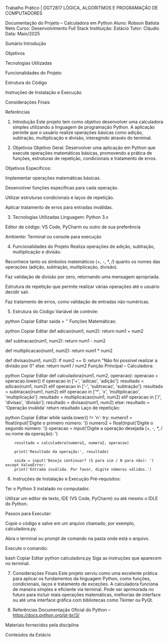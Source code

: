 Trabalho Prático | DGT2817 LÓGICA, ALGORITMOS E
PROGRAMAÇÃO DE COMPUTADORES

Documentação do Projeto – Calculadora em Python
Aluno: Robson Batista Neto
Curso: Desenvolvimento Full Stack
Instituição: Estácio
Tutor: Cláudio
Data: Maio/2025

Sumário
Introdução

Objetivos

Tecnologias Utilizadas

Funcionalidades do Projeto

Estrutura do Código

Instruções de Instalação e Execução

Considerações Finais

Referências

1. Introdução
Este projeto tem como objetivo desenvolver uma calculadora simples utilizando a linguagem de programação Python. A aplicação permite que o usuário realize operações básicas como adição, subtração, multiplicação e divisão, interagindo através do terminal.

2. Objetivos
Objetivo Geral:
Desenvolver uma aplicação em Python que execute operações matemáticas básicas, promovendo a prática de funções, estruturas de repetição, condicionais e tratamento de erros.

Objetivos Específicos:

Implementar operações matemáticas básicas.

Desenvolver funções específicas para cada operação.

Utilizar estruturas condicionais e laços de repetição.

Aplicar tratamento de erros para entradas inválidas.

3. Tecnologias Utilizadas
Linguagem: Python 3.x

Editor de código: VS Code, PyCharm ou outro de sua preferência

Ambiente: Terminal ou console para execução

4. Funcionalidades do Projeto
Realiza operações de adição, subtração, multiplicação e divisão.

Reconhece tanto os símbolos matemáticos (+, -, *, /) quanto os nomes das operações (adição, subtração, multiplicação, divisão).

Faz validação de divisão por zero, retornando uma mensagem apropriada.

Estrutura de repetição que permite realizar várias operações até o usuário decidir sair.

Faz tratamento de erros, como validação de entradas não numéricas.

5. Estrutura do Código
Variável de controle:

python
Copiar
Editar
saida = ''
Funções Matemáticas:

python
Copiar
Editar
def adicao(num1, num2):
    return num1 + num2

def subtracao(num1, num2):
    return num1 - num2

def multiplicacao(num1, num2):
    return num1 * num2

def divisao(num1, num2):
    if num2 == 0:
        return "Não foi possível realizar a divisão por 0"
    else:
        return num1 / num2
Função Principal – Calculadora:

python
Copiar
Editar
def calculadora(num1, num2, operacao):
    operacao = operacao.lower()
    if operacao in ['+', 'adicao', 'adição']:
        resultado = adicao(num1, num2)
    elif operacao in ['-', 'subtracao', 'subtração']:
        resultado = subtracao(num1, num2)
    elif operacao in ['*', 'x', 'multiplicacao', 'multiplicação']:
        resultado = multiplicacao(num1, num2)
    elif operacao in ['/', 'divisao', 'divisão']:
        resultado = divisao(num1, num2)
    else:
        resultado = 'Operação inválida'
    return resultado
Laço de repetição:

python
Copiar
Editar
while saida.lower() != 'n':
    try:
        numero1 = float(input('Digite o primeiro número: '))
        numero2 = float(input('Digite o segundo número: '))
        operacao = input('Digite a operação desejada (+, -, *, / ou nome da operação): ')
        
        resultado = calculadora(numero1, numero2, operacao)
        
        print('Resultado da operação:', resultado)
        
        saida = input('Deseja continuar? (S para sim / N para não): ')
    except ValueError:
        print('Entrada inválida. Por favor, digite números válidos.')
6. Instruções de Instalação e Execução
Pré-requisitos:

Ter o Python 3 instalado no computador.

Utilizar um editor de texto, IDE (VS Code, PyCharm) ou até mesmo o IDLE do Python.

Passos para Executar:

Copie o código e salve em um arquivo chamado, por exemplo, calculadora.py.

Abra o terminal ou prompt de comando na pasta onde está o arquivo.

Execute o comando:

bash
Copiar
Editar
python calculadora.py
Siga as instruções que aparecem no terminal.

7. Considerações Finais
Este projeto serviu como uma excelente prática para aplicar os fundamentos da linguagem Python, como funções, condicionais, laços e tratamento de exceções.
A calculadora funciona de maneira simples e eficiente via terminal. Pode ser aprimorada no futuro para incluir mais operações matemáticas, melhorias de interface ou até uma interface gráfica com bibliotecas como Tkinter ou PyQt.

8. Referências
Documentação Oficial do Python – https://docs.python.org/pt-br/3/

Materiais fornecidos pela disciplina

Conteúdos da Estácio

